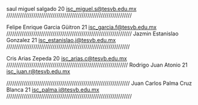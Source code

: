 ﻿saul
miguel
salgado
20
isc_miguel.s@tesvb.edu.mx
/////////////////////////////////////////////////////////////////

Felipe Enrique
Garcia
Güitron
21
isc_garcia.f@tesvb.edu.mx
/////////////////////////////////////////////////////////////////
Jazmin
Estanislao
Gonzalez
21
isc_estanislao.j@tesvb.edu.mx
////////////////////////////////////////////////////////////////


Cris 
Arias 
Zepeda
20
isc_arias.c@tesvb.edu.mx
///////////////////////////////////////////////////////////////
Rodrigo
Juan
Atonio
21
isc_juan.r@tesvb.edu.mx

////////////////////////////////////////////////////////////////
Juan Carlos
Palma 
Cruz Blanca
21
isc_palma.j@tesvb.edu.mx
/////////////////////////////////////////////////////////////////

